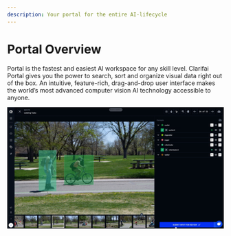 ```yaml
---
description: Your portal for the entire AI-lifecycle
---
```


# Portal Overview

Portal is the fastest and easiest AI workspace for any skill level. Clarifai Portal gives you the power to search, sort and organize visual data right out of the box. An intuitive, feature-rich, drag-and-drop user interface makes the world’s most advanced computer vision AI technology accessible to anyone.

![](../.gitbook/assets/label_bounding_box%20%281%29%20%284%29%20%284%29%20%286%29%20%281%29.jpg)

